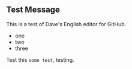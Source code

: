 ## Test Message

This is a test of Dave's English editor for GitHub.

*   one
*   two
*   three

Test this `some test`, testing.